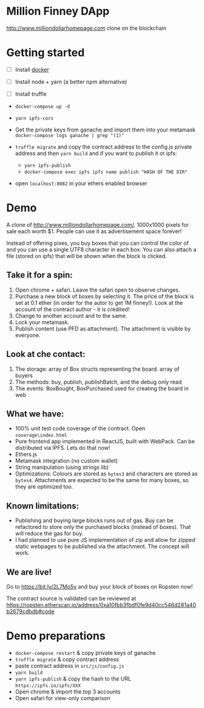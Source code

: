 # Million Finney DApp
http://www.milliondollarhomepage.com clone on the blockchain

# Getting started
* [ ] Install [docker](https://www.docker.com/community-edition)
* [ ] Install node + yarn (a better npm alternative)
* [ ] Install truffle


* `docker-compose up -d`
* `yarn ipfs-cors`

* Get the private keys from ganache and import them into your metamask
    `docker-compose logs ganache | grep "(1)"`
* `truffle migrate` and copy the contract address to the config.js private address and then `yarn build` and if you want to publish it ot ipfs:
    - `yarn ipfs-publish`
    - `docker-compose exec ipfs ipfs name publish "HASH OF THE DIR"`
* open `localhost:8082` in your ethers enabled browser

# Demo

A clone of http://www.milliondollarhomepage.com/. 1000x1000 pixels for sale each worth $1. People can use it as advertisement space forever!

Instead of offering pixes, you buy boxes that you can control the color of and you can use a single UTF8 character in each box. You can also attach a file (stored on ipfs) that will be shown when the block is clicked.

## Take it for a spin:
1. Open chrome + safari. Leave the safari open to observe changes.
2. Purchase a new block of boxes by selecting it. The price of the block is set at 0.1 ether (in order for the autor to get 1M finney!). Look at the account of the contract author - it is credited!
3. Change to another account and to the same.
4. Lock your metamask.
5. Publish content (use PFD as attachment). The attachment is visible by everyone.

## Look at che contact:
1. The storage: array of Box structs representing the board. array of buyers
2. The methods: buy, publish, publishBatch, and the debug only read
3. The events: BoxBought, BoxPurchased used for creating the board in web

## What we have:
* 100% unit test code coverage of the contract. Open `coverage\index.html`
* Pure frontend app implemented in ReactJS, built with WebPack. Can be distributed via IPFS. Lets do that now!
* Ethers.js
* Metamask integration (no custom wallet)
* String manipulation (using strings lib)
* Optimizations: Colours are stored as `bytes3` and characters are stored as `bytes4`. Attachments are expected to be the same for many boxes, so they are optimized too.


## Known limitations:
* Publishing and buying large blocks runs out of gas. Buy can be refactored to store only the purchased blocks (instead of boxes). That will reduce the gas for buy.
* I had planned to use pure JS implementation of zip and allow for zipped static webpages to be published via the attachment. The concept will work.

## We are live!
Go to https://bit.ly/2L7Mo5y and buy your block of boxes on Ropsten now!

The contract source is validated can be reviewed at https://ropsten.etherscan.io/address/0xa10fbb3fbdf0fe9d40cc546d281a40b2679cdbdb#code

# Demo preparations
* `docker-compose restart` & copy private keys of ganache
* `truffle migrate` & copy contract address
* paste contract address in `src/js/config.js`
* `yarn build`
* `yarn ipfs-publish` & copy the hash to the URL `https://ipfs.io/ipfs/XXX`
* Open chrome & import the top 3 accounts
* Open safari for view-only comparison